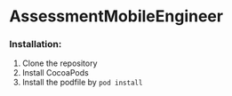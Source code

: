 # AssessmentMobileEngineer

### Installation:
1. Clone the repository
2. Install CocoaPods
3. Install the podfile by `pod install`
